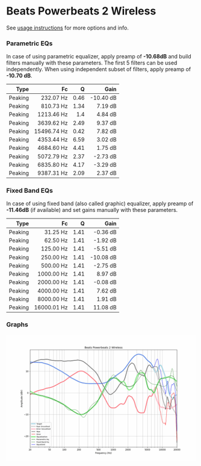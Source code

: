# Beats Powerbeats 2 Wireless
See [usage instructions](https://github.com/jaakkopasanen/AutoEq#usage) for more options and info.

### Parametric EQs
In case of using parametric equalizer, apply preamp of **-10.68dB** and build filters manually
with these parameters. The first 5 filters can be used independently.
When using independent subset of filters, apply preamp of **-10.70 dB**.

| Type    | Fc          |    Q | Gain      |
|--------:|------------:|-----:|----------:|
| Peaking | 232.07 Hz   | 0.46 | -10.40 dB |
| Peaking | 810.73 Hz   | 1.34 | 7.19 dB   |
| Peaking | 1213.46 Hz  | 1.4  | 4.84 dB   |
| Peaking | 3639.62 Hz  | 2.49 | 9.37 dB   |
| Peaking | 15496.74 Hz | 0.42 | 7.82 dB   |
| Peaking | 4353.44 Hz  | 6.59 | 3.02 dB   |
| Peaking | 4684.60 Hz  | 4.41 | 1.75 dB   |
| Peaking | 5072.79 Hz  | 2.37 | -2.73 dB  |
| Peaking | 6835.80 Hz  | 4.17 | -3.29 dB  |
| Peaking | 9387.31 Hz  | 2.09 | 2.37 dB   |

### Fixed Band EQs
In case of using fixed band (also called graphic) equalizer, apply preamp of **-11.46dB**
(if available) and set gains manually with these parameters.

| Type    | Fc          |    Q | Gain      |
|--------:|------------:|-----:|----------:|
| Peaking | 31.25 Hz    | 1.41 | -0.36 dB  |
| Peaking | 62.50 Hz    | 1.41 | -1.92 dB  |
| Peaking | 125.00 Hz   | 1.41 | -5.51 dB  |
| Peaking | 250.00 Hz   | 1.41 | -10.08 dB |
| Peaking | 500.00 Hz   | 1.41 | -2.75 dB  |
| Peaking | 1000.00 Hz  | 1.41 | 8.97 dB   |
| Peaking | 2000.00 Hz  | 1.41 | -0.08 dB  |
| Peaking | 4000.00 Hz  | 1.41 | 7.62 dB   |
| Peaking | 8000.00 Hz  | 1.41 | 1.91 dB   |
| Peaking | 16000.01 Hz | 1.41 | 11.08 dB  |

### Graphs
![](./Beats%20Powerbeats%202%20Wireless.png)